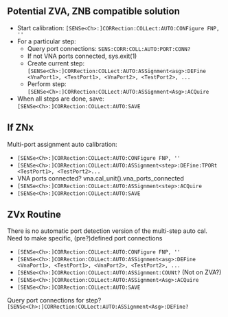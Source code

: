 Potential ZVA, ZNB compatible solution
--------------------------------------

- Start calibration: `[SENSe<Ch>:]CORRection:COLLect:AUTO:CONFigure FNP, ''`
- For a particular step:
  * Query port connections: `SENS:CORR:COLL:AUTO:PORT:CONN?`
  * If not VNA ports connected, sys.exit(1)
  * Create current step: `[SENSe<Ch>:]CORRection:COLLect:AUTO:ASSignment<asg>:DEFine <VnaPort1>, <TestPort1>, <VnaPort2>, <TestPort2>, ...`
  * Perform step: `[SENSe<Ch>:]CORRection:COLLect:AUTO:ASSignment<Asg>:ACQuire`
- When all steps are done, save: `[SENSe<Ch>:]CORRection:COLLect:AUTO:SAVE`

If ZNx
------

Multi-port assignment auto calibration:

- `[SENSe<Ch>:]CORRection:COLLect:AUTO:CONFigure FNP, ''`
- `[SENSe<Ch>:]CORRection:COLLect:AUTO:ASSignment<step>:DEFine:TPORt <TestPort1>, <TestPort2>...`
- VNA ports connected? vna.cal_unit().vna_ports_connected
- `[SENSe<Ch>:]CORRection:COLLect:AUTO:ASSignment<step>:ACQuire`
- `[SENSe<Ch>:]CORRection:COLLect:AUTO:SAVE`

ZVx Routine
-----------

There is no automatic port detection version of the multi-step auto cal. Need to make specific, (pre?)defined port connections

- `[SENSe<Ch>:]CORRection:COLLect:AUTO:CONFigure FNP, ''`
- `[SENSe<Ch>:]CORRection:COLLect:AUTO:ASSignment<asg>:DEFine <VnaPort1>, <TestPort1>, <VnaPort2>, <TestPort2>, ...`
- `[SENSe<Ch>:]CORRection:COLLect:AUTO:ASSignment:COUNt?` (Not on ZVA?)
- `[SENSe<Ch>:]CORRection:COLLect:AUTO:ASSignment<Asg>:ACQuire`
- `[SENSe<Ch>:]CORRection:COLLect:AUTO:SAVE`

Query port connections for step? `[SENSe<Ch>:]CORRection:COLLect:AUTO:ASSignment<Asg>:DEFine?`
